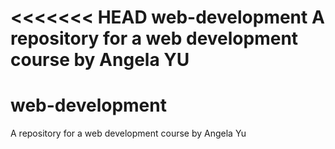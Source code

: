 <<<<<<< HEAD
web-development
A repository for a web development course by Angela YU
=======
# web-development
A repository for a web development course by Angela Yu
>>>>>>>
